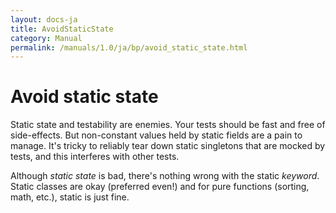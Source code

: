 ```yaml
---
layout: docs-ja
title: AvoidStaticState
category: Manual
permalink: /manuals/1.0/ja/bp/avoid_static_state.html
---
```

# Avoid static state

Static state and testability are enemies. Your tests should be fast and free of
side-effects. But non-constant values held by static fields are a pain to
manage. It's tricky to reliably tear down static singletons that are mocked by
tests, and this interferes with other tests.

Although *static state* is bad, there's nothing wrong with the static *keyword*.
Static classes are okay (preferred even!) and for pure functions (sorting, math,
etc.), static is just fine.
